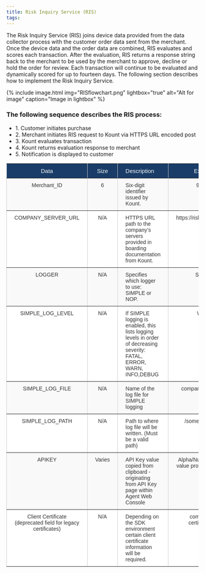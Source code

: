 ```yaml
---
title: Risk Inquiry Service (RIS)
tags:
---
```


The Risk Inquiry Service (RIS) joins device data provided from the data collector process with the customer order data sent from the merchant. Once the device data and the order data are combined, RIS evaluates and scores each transaction. After the evaluation, RIS returns a response string back to the merchant to be used by the merchant to approve, decline or hold the order for review. Each transaction will continue to be evaluated and dynamically scored for up to fourteen days. The following section describes how to implement the Risk Inquiry Service.

{% include image.html img="RISflowchart.png" lightbox="true" alt="Alt for image" caption="Image in lightbox" %}


### The following sequence describes the RIS process:

<ul class="uk-list uk-list-divider">
    <li>1.	Customer initiates purchase</li>
    <li>2.	Merchant initiates RIS request to Kount via HTTPS URL encoded post</li>
    <li>3.	Kount evaluates transaction</li>
    <li>4.	Kount returns evaluation response to merchant</li>
    <li>5.	Notification is displayed to customer</li>
</ul>

<style type="text/css">
.tg  {border-collapse:collapse;border-spacing:0;border-color:#ccc;}
.tg td{font-family:Arial, sans-serif;font-size:14px;padding:10px 20px;border-style:solid;border-width:1px;overflow:hidden;word-break:normal;border-color:#ccc;color:#333;background-color:#fff;}
.tg th{font-family:Arial, sans-serif;font-size:14px;font-weight:normal;padding:10px 20px;border-style:solid;border-width:1px;overflow:hidden;word-break:normal;border-color:#ccc;color:#333;background-color:#f0f0f0;}
.tg .tg-8421{font-size:15px;font-family:"Arial Black", Gadget, sans-serif !important;;background-color:#193d68;color:#f9f9f9;border-color:inherit;text-align:left;vertical-align:top}
.tg .tg-ds6z{font-size:15px;font-family:"Arial Black", Gadget, sans-serif !important;;background-color:#193d68;color:#f9f9f9;border-color:inherit;text-align:center;vertical-align:top}
.tg .tg-c3ow{border-color:inherit;text-align:center;vertical-align:top}
.tg .tg-abip{background-color:#f9f9f9;border-color:inherit;text-align:center;vertical-align:top}
.tg .tg-btxf{background-color:#f9f9f9;border-color:inherit;text-align:left;vertical-align:top}
.tg .tg-0pky{border-color:inherit;text-align:left;vertical-align:top}
</style>
<table class="tg">
  <tr>
    <th class="tg-ds6z">﻿Data</th>
    <th class="tg-ds6z">Size</th>
    <th class="tg-8421">Description</th>
    <th class="tg-ds6z">Example</th>
  </tr>
  <tr>
    <td class="tg-abip">Merchant_ID</td>
    <td class="tg-abip">6</td>
    <td class="tg-btxf">Six-digit identifier issued by Kount.</td>
    <td class="tg-abip">999999</td>
  </tr>
  <tr>
    <td class="tg-c3ow">COMPANY_SERVER_URL</td>
    <td class="tg-c3ow">N/A</td>
    <td class="tg-0pky">HTTPS URL path to the company’s servers provided in boarding documentation from Kount.</td>
    <td class="tg-c3ow">https://risk.test.kount.net</td>
  </tr>
  <tr>
    <td class="tg-abip">LOGGER</td>
    <td class="tg-abip">N/A</td>
    <td class="tg-btxf">Specifies which logger to use: SIMPLE or NOP.</td>
    <td class="tg-abip">SIMPLE</td>
  </tr>
  <tr>
    <td class="tg-c3ow">SIMPLE_LOG_LEVEL</td>
    <td class="tg-c3ow">N/A</td>
    <td class="tg-0pky">If SIMPLE logging is enabled, this lists logging levels in order of decreasing severity: FATAL, ERROR, WARN, INFO,DEBUG</td>
    <td class="tg-c3ow">WARN</td>
  </tr>
  <tr>
    <td class="tg-abip">SIMPLE_LOG_FILE</td>
    <td class="tg-abip">N/A</td>
    <td class="tg-btxf">Name of the log file for SIMPLE logging</td>
    <td class="tg-abip">company-sdk-ris.log</td>
  </tr>
  <tr>
    <td class="tg-c3ow">SIMPLE_LOG_PATH</td>
    <td class="tg-c3ow">N/A</td>
    <td class="tg-0pky">Path to where log file will be written. (Must be a valid path)</td>
    <td class="tg-c3ow">/some/path/to/log</td>
  </tr>
  <tr>
    <td class="tg-abip">APIKEY</td>
    <td class="tg-abip">Varies</td>
    <td class="tg-btxf">API Key value copied from clipboard - originating from API Key page within Agent Web Console</td>
    <td class="tg-abip">Alpha/Numeric hashed value provided by Kount</td>
  </tr>
  <tr>
    <td class="tg-c3ow">Client Certificate (deprecated field for legacy certificates)</td>
    <td class="tg-c3ow">N/A</td>
    <td class="tg-0pky">Depending on the SDK environment certain client certificate information will be required.</td>
    <td class="tg-c3ow">company-ris- certificate.p12</td>
  </tr>
</table>
